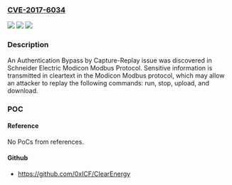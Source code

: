 ### [CVE-2017-6034](https://cve.mitre.org/cgi-bin/cvename.cgi?name=CVE-2017-6034)
![](https://img.shields.io/static/v1?label=Product&message=Schneider%20Electric%20Modicon%20Modbus%20Protocol&color=blue)
![](https://img.shields.io/static/v1?label=Version&message=n%2Fa&color=blue)
![](https://img.shields.io/static/v1?label=Vulnerability&message=CWE-294&color=brighgreen)

### Description

An Authentication Bypass by Capture-Replay issue was discovered in Schneider Electric Modicon Modbus Protocol. Sensitive information is transmitted in cleartext in the Modicon Modbus protocol, which may allow an attacker to replay the following commands: run, stop, upload, and download.

### POC

#### Reference
No PoCs from references.

#### Github
- https://github.com/0xICF/ClearEnergy

